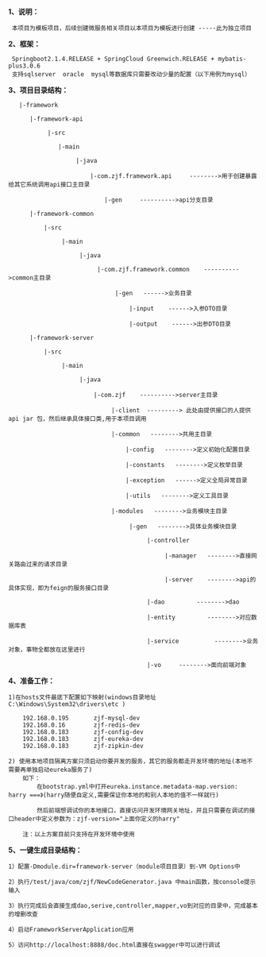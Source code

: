 **1、说明：**

     本项目为模板项目，后续创建微服务相关项目以本项目为模板进行创建 -----此为独立项目
     
**2、框架：**

     Springboot2.1.4.RELEASE + SpringCloud Greenwich.RELEASE + mybatis-plus3.0.6
     支持sqlserver  oracle  mysql等数据库只需要改动少量的配置（以下用例为mysql）
**3、项目目录结构：**

       |-framework
     
          |-framework-api
     
               |-src
     
                  |-main
     
                       |-java
     
                           |-com.zjf.framework.api     -------->用于创建暴露给其它系统调用api接口主目录
     
                               |-gen     ---------->api分支目录
     
          |-framework-common
     
              |-src
     
                   |-main
     
                        |-java
     
                             |-com.zjf.framework.common    ---------->common主目录
          
                                  |-gen   ------>业务目录
                                  
                                      |-input    ------>入参DTO目录
         
                                      |-output    ------>出参DTO目录
     
          |-framework-server
     
              |-src
     
                   |-main
     
                        |-java
     
                            |-com.zjf    ---------->server主目录
                                 
                                 |-client  ---------> 此处由提供接口的人提供api jar 包，然后继承具体接口类,用于本项目调用
                                 
                                 |-common   -------->共用主目录
     
                                     |-config   -------->定义初始化配置目录
     
                                     |-constants   -------->定义枚举目录
     
                                     |-exception   ------>定义全局异常目录
     
                                     |-utils   -------->定义工具目录
     
                                 |-modules   -------->业务模块主目录
     
                                      |-gen   -------->具体业务模块目录
     
                                           |-controller
     
                                                |-manager   -------->直接网关路由过来的请求目录
     
                                                |-server    -------->api的具体实现，即为feign的服务接口目录
     
                                           |-dao         -------->dao
     
                                           |-entity         -------->对应数据库表
     
                                           |-service          -------->业务对象，事物全都放在这里进行
     
                                           |-vo     -------->面向前端对象

**4、准备工作：**

    1)在hosts文件最底下配置如下映射(windows目录地址 C:\Windows\System32\drivers\etc )
    
        192.168.0.195       zjf-mysql-dev
        192.168.0.16        zjf-redis-dev
        192.168.0.183       zjf-config-dev
        192.168.0.183       zjf-eureka-dev
        192.168.0.183       zjf-zipkin-dev
    
    2) 使用本地项目隔离方案只须启动你要开发的服务，其它的服务都走开发环境的地址(本地不需要再单独启动eureka服务了)
        如下：
            在bootstrap.yml中打开eureka.instance.metadata-map.version: harry ===》(harry随便自定义,需要保证你本地的和别人本地的值不一样就行)
            
            然后前端想调试你的本地接口，直接访问开发环境网关地址，并且只需要在调试的接口header中定义参数为：zjf-version="上面你定义的harry"
        
        注：以上方案目前只支持在开发环境中使用
        
**5、一键生成目录结构：**
    
    1）配置-Dmodule.dir=framework-server（module项目目录）到-VM Options中
    
    2）执行/test/java/com/zjf/NewCodeGenerator.java 中main函数，按console提示输入
    
    3）执行完成后会直接生成dao,serive,controller,mapper,vo到对应的目录中，完成基本的增删改查
    
    4）启动FrameworkServerApplication应用
    
    5）访问http://localhost:8888/doc.html直接在swagger中可以进行调试


